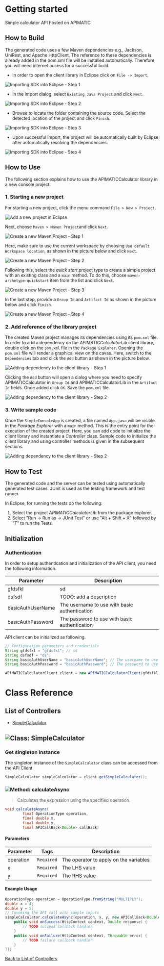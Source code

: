 # Getting started

Simple calculator API hosted on APIMATIC

## How to Build

The generated code uses a few Maven dependencies e.g., Jackson, UniRest,
and Apache HttpClient. The reference to these dependencies is already
added in the pom.xml file will be installed automatically. Therefore,
you will need internet access for a successful build.

* In order to open the client library in Eclipse click on ``` File -> Import ```.

![Importing SDK into Eclipse - Step 1](https://apidocs.io/illustration/java?step=import0&workspaceFolder=APIMATIC%20Calculator-Java&workspaceName=APIMATICCalculator&projectName=APIMATICCalculatorLib&rootNamespace=io.apimatic.examples)

* In the import dialog, select ``` Existing Java Project ``` and click ``` Next ```.

![Importing SDK into Eclipse - Step 2](https://apidocs.io/illustration/java?step=import1&workspaceFolder=APIMATIC%20Calculator-Java&workspaceName=APIMATICCalculator&projectName=APIMATICCalculatorLib&rootNamespace=io.apimatic.examples)

* Browse to locate the folder containing the source code. Select the detected location of the project and click ``` Finish ```.

![Importing SDK into Eclipse - Step 3](https://apidocs.io/illustration/java?step=import2&workspaceFolder=APIMATIC%20Calculator-Java&workspaceName=APIMATICCalculator&projectName=APIMATICCalculatorLib&rootNamespace=io.apimatic.examples)

* Upon successful import, the project will be automatically built by Eclipse after automatically resolving the dependencies.

![Importing SDK into Eclipse - Step 4](https://apidocs.io/illustration/java?step=import3&workspaceFolder=APIMATIC%20Calculator-Java&workspaceName=APIMATICCalculator&projectName=APIMATICCalculatorLib&rootNamespace=io.apimatic.examples)

## How to Use

The following section explains how to use the APIMATICCalculator library in a new console project.

### 1. Starting a new project

For starting a new project, click the menu command ``` File > New > Project ```.

![Add a new project in Eclipse](https://apidocs.io/illustration/java?step=createNewProject0&workspaceFolder=APIMATIC%20Calculator-Java&workspaceName=APIMATICCalculator&projectName=APIMATICCalculatorLib&rootNamespace=io.apimatic.examples)

Next, choose ``` Maven > Maven Project ```and click ``` Next ```.

![Create a new Maven Project - Step 1](https://apidocs.io/illustration/java?step=createNewProject1&workspaceFolder=APIMATIC%20Calculator-Java&workspaceName=APIMATICCalculator&projectName=APIMATICCalculatorLib&rootNamespace=io.apimatic.examples)

Here, make sure to use the current workspace by choosing ``` Use default Workspace location ```, as shown in the picture below and click ``` Next ```.

![Create a new Maven Project - Step 2](https://apidocs.io/illustration/java?step=createNewProject2&workspaceFolder=APIMATIC%20Calculator-Java&workspaceName=APIMATICCalculator&projectName=APIMATICCalculatorLib&rootNamespace=io.apimatic.examples)

Following this, select the *quick start* project type to create a simple project with an existing class and a ``` main ``` method. To do this, choose ``` maven-archetype-quickstart ``` item from the list and click ``` Next ```.

![Create a new Maven Project - Step 3](https://apidocs.io/illustration/java?step=createNewProject3&workspaceFolder=APIMATIC%20Calculator-Java&workspaceName=APIMATICCalculator&projectName=APIMATICCalculatorLib&rootNamespace=io.apimatic.examples)

In the last step, provide a ``` Group Id ``` and ``` Artifact Id ``` as shown in the picture below and click ``` Finish ```.

![Create a new Maven Project - Step 4](https://apidocs.io/illustration/java?step=createNewProject4&workspaceFolder=APIMATIC%20Calculator-Java&workspaceName=APIMATICCalculator&projectName=APIMATICCalculatorLib&rootNamespace=io.apimatic.examples)

### 2. Add reference of the library project

The created Maven project manages its dependencies using its ``` pom.xml ``` file. In order to add a dependency on the *APIMATICCalculatorLib* client library, double click on the ``` pom.xml ``` file in the ``` Package Explorer ```. Opening the ``` pom.xml ``` file will render a graphical view on the cavas. Here, switch to the ``` Dependencies ``` tab and click the ``` Add ``` button as shown in the picture below.

![Adding dependency to the client library - Step 1](https://apidocs.io/illustration/java?step=testProject0&workspaceFolder=APIMATIC%20Calculator-Java&workspaceName=APIMATICCalculator&projectName=APIMATICCalculatorLib&rootNamespace=io.apimatic.examples)

Clicking the ``` Add ``` button will open a dialog where you need to specify APIMATICCalculator in ``` Group Id ``` and APIMATICCalculatorLib in the ``` Artifact Id ``` fields. Once added click ``` OK ```. Save the ``` pom.xml ``` file.

![Adding dependency to the client library - Step 2](https://apidocs.io/illustration/java?step=testProject1&workspaceFolder=APIMATIC%20Calculator-Java&workspaceName=APIMATICCalculator&projectName=APIMATICCalculatorLib&rootNamespace=io.apimatic.examples)

### 3. Write sample code

Once the ``` SimpleConsoleApp ``` is created, a file named ``` App.java ``` will be visible in the *Package Explorer* with a ``` main ``` method. This is the entry point for the execution of the created project.
Here, you can add code to initialize the client library and instantiate a *Controller* class. Sample code to initialize the client library and using controller methods is given in the subsequent sections.

![Adding dependency to the client library - Step 2](https://apidocs.io/illustration/java?step=testProject2&workspaceFolder=APIMATIC%20Calculator-Java&workspaceName=APIMATICCalculator&projectName=APIMATICCalculatorLib&rootNamespace=io.apimatic.examples)

## How to Test

The generated code and the server can be tested using automatically generated test cases. 
JUnit is used as the testing framework and test runner.

In Eclipse, for running the tests do the following:

1. Select the project *APIMATICCalculatorLib* from the package explorer.
2. Select "Run -> Run as -> JUnit Test" or use "Alt + Shift + X" followed by "T" to run the Tests.

## Initialization

### Authentication
In order to setup authentication and initialization of the API client, you need the following information.

| Parameter | Description |
|-----------|-------------|
| gfdsfkl | sd |
| dsfsdf | TODO: add a description |
| basicAuthUserName | The username to use with basic authentication |
| basicAuthPassword | The password to use with basic authentication |



API client can be initialized as following.

```java
// Configuration parameters and credentials
String gfdsfkl = "gfdsfkl"; // sd
String dsfsdf = "ds";
String basicAuthUserName = "basicAuthUserName"; // The username to use with basic authentication
String basicAuthPassword = "basicAuthPassword"; // The password to use with basic authentication

APIMATICCalculatorClient client = new APIMATICCalculatorClient(gfdsfkl, dsfsdf, basicAuthUserName, basicAuthPassword);
```


# Class Reference

## <a name="list_of_controllers"></a>List of Controllers

* [SimpleCalculator](#simple_calculator)

## <a name="simple_calculator"></a>![Class: ](https://apidocs.io/img/class.png "io.apimatic.examples.controllers.SimpleCalculator") SimpleCalculator

### Get singleton instance

The singleton instance of the ``` SimpleCalculator ``` class can be accessed from the API Client.

```java
SimpleCalculator simpleCalculator = client.getSimpleCalculator();
```

### <a name="calculate_async"></a>![Method: ](https://apidocs.io/img/method.png "io.apimatic.examples.controllers.SimpleCalculator.calculateAsync") calculateAsync

> Calculates the expression using the specified operation.


```java
void calculateAsync(
        final OperationType operation,
        final double x,
        final double y,
        final APICallBack<Double> callBack)
```

#### Parameters

| Parameter | Tags | Description |
|-----------|------|-------------|
| operation |  ``` Required ```  | The operator to apply on the variables |
| x |  ``` Required ```  | The LHS value |
| y |  ``` Required ```  | The RHS value |


#### Example Usage

```java
OperationType operation = OperationType.fromString("MULTIPLY");
double x = 4;
double y = 5;
// Invoking the API call with sample inputs
simpleCalculator.calculateAsync(operation, x, y, new APICallBack<Double>() {
    public void onSuccess(HttpContext context, Double response) {
        // TODO success callback handler
    }
    public void onFailure(HttpContext context, Throwable error) {
        // TODO failure callback handler
    }
});

```


[Back to List of Controllers](#list_of_controllers)



